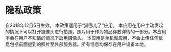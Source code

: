 # 隐私政策
自2018年12月5日生效。
本政策适用于“猫哪儿了”应用。
本应用在用户主动发起的情况下可以打开摄像头进行拍照。照片用于作为物品存放详情的一部分。本应用不会在用户不知情的情况下启用摄像头。
本应用是单机型应用，不会上传任何信息包括前面提到的照片至外部服务器。所有信息均保存在用户设备本地。
